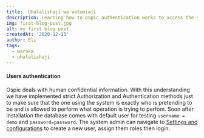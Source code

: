 ```yaml
---
title:  Uhalalishaji wa watumiaji
description: Learning how to ospic authentication works to access the system informations
img: first-blog-post.jpg
alt: my first blog post
createdAt: '2020-12-13'
author: Eli
tags:
  - waraka
  - uhalalishaji
---
```


#### Users authentication
Ospic deals with human confidential information. With this understanding we have implemented strict Authorization and Authentication methods just to make sure that the one using the system is exactly who is pretending to be and is allowed to perform what operation is trying to perfom. Soon after installation the database comes with default user for testing `username = demo` and `password=password`. The system admin can navigate to [Settings and configurations](/docs/a/#settings-and-configurations) to create a new user, assign them roles then login.